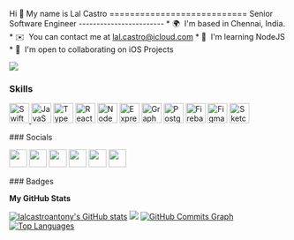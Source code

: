 Hi 👋 My name is Lal Castro ===========================  Senior Software Engineer ------------------------  * 🌍  I'm based in Chennai, India. * ✉️  You can contact me at [lal.castro@icloud.com](mailto:lal.castro@icloud.com) * 🧠  I'm learning NodeJS * 🤝  I'm open to collaborating on iOS Projects

<a href="https://www.twitter.com/lalcastroantony" target="_blank" rel="noreferrer"><img src="https://img.shields.io/twitter/follow/lalcastroantony?logo=twitter&style=for-the-badge&color=f97316&labelColor=000000" /></a>
### Skills  

<p align="left"><a href="https://developer.apple.com/swift/" target="_blank" rel="noreferrer"><img src="https://cdn.svgporn.com/logos/swift.svg?response-content-disposition=attachment%3Bfilename%3Dswift.svg" width="36" height="36" alt="Swift" /> <a href="https://developer.mozilla.org/en-US/docs/Web/JavaScript" target="_blank" rel="noreferrer"><img src="https://cdn.svgporn.com/logos/javascript.svg" width="36" height="36" alt="JavaScript" /></a> </a> <a href="https://www.typescriptlang.org/" target="_blank" rel="noreferrer"><img src="https://raw.githubusercontent.com/danielcranney/readme-generator/main/public/icons/skills/typescript-colored.svg" width="36" height="36" alt="TypeScript" /></a> <a href="https://reactjs.org/" target="_blank" rel="noreferrer"><img src="https://raw.githubusercontent.com/danielcranney/readme-generator/main/public/icons/skills/react-colored.svg" width="36" height="36" alt="React" /></a> <a href="https://nodejs.org/en/" target="_blank" rel="noreferrer"><img src="https://raw.githubusercontent.com/danielcranney/readme-generator/main/public/icons/skills/nodejs-colored.svg" width="36" height="36" alt="NodeJS" /></a> <a href="https://expressjs.com/" target="_blank" rel="noreferrer"><img src="https://raw.githubusercontent.com/danielcranney/readme-generator/main/public/icons/skills/express-colored.svg" width="36" height="36" alt="Express" /></a> <a href="https://graphql.org/" target="_blank" rel="noreferrer"><img src="https://raw.githubusercontent.com/danielcranney/readme-generator/main/public/icons/skills/graphql-colored.svg" width="36" height="36" alt="GraphQL" /></a> <a href="https://www.postgresql.org/" target="_blank" rel="noreferrer"><img src="https://raw.githubusercontent.com/danielcranney/readme-generator/main/public/icons/skills/postgresql-colored.svg" width="36" height="36" alt="PostgreSQL" /></a> <a href="https://firebase.google.com/" target="_blank" rel="noreferrer"><img src="https://raw.githubusercontent.com/danielcranney/readme-generator/main/public/icons/skills/firebase-colored.svg" width="36" height="36" alt="Firebase" /></a> <a href="https://www.figma.com/" target="_blank" rel="noreferrer"><img src="https://raw.githubusercontent.com/danielcranney/readme-generator/main/public/icons/skills/figma-colored.svg" width="36" height="36" alt="Figma" /></a> <a href="https://www.sketch.com/" target="_blank" rel="noreferrer"><img src="https://raw.githubusercontent.com/danielcranney/readme-generator/main/public/icons/skills/sketch-colored.svg" width="36" height="36" alt="Sketch" /></a> </p> 
 ### Socials  <p align="left"> <a href="https://www.facebook.com/lal.castro.antony" target="_blank" rel="noreferrer"><img src="https://raw.githubusercontent.com/danielcranney/readme-generator/main/public/icons/socials/facebook.svg" width="32" height="32" /></a> <a href="https://www.github.com/lalcastroantony" target="_blank" rel="noreferrer"><img src="https://raw.githubusercontent.com/danielcranney/readme-generator/main/public/icons/socials/github.svg" width="32" height="32" /></a> <a href="http://www.instagram.com/lal.castro" target="_blank" rel="noreferrer"><img src="https://raw.githubusercontent.com/danielcranney/readme-generator/main/public/icons/socials/instagram.svg" width="32" height="32" /></a> <a href="https://www.linkedin.com/in/lalcastro" target="_blank" rel="noreferrer"><img src="https://raw.githubusercontent.com/danielcranney/readme-generator/main/public/icons/socials/linkedin.svg" width="32" height="32" /></a> <a href="https://www.twitter.com/lalcastroantony" target="_blank" rel="noreferrer"><img src="https://raw.githubusercontent.com/danielcranney/readme-generator/main/public/icons/socials/twitter.svg" width="32" height="32" /></a> <a href="https://www.youtube.com/c/LalCastro" target="_blank" rel="noreferrer"><img src="https://raw.githubusercontent.com/danielcranney/readme-generator/main/public/icons/socials/youtube.svg" width="32" height="32" /></a></p>
### Badges

<b>My GitHub Stats</b>

<a href="http://www.github.com/lalcastroantony"><img src="https://github-readme-stats.vercel.app/api?username=lalcastroantony&show_icons=true&hide=&count_private=true&title_color=f97316&text_color=ffffff&icon_color=f97316&bg_color=000000&hide_border=true&show_icons=true" alt="lalcastroantony's GitHub stats" /></a>
<a href="http://www.github.com/lalcastroantony"><img src="https://github-readme-streak-stats.herokuapp.com/?user=lalcastroantony&stroke=ffffff&background=000000&ring=f97316&fire=f97316&currStreakNum=ffffff&currStreakLabel=f97316&sideNums=ffffff&sideLabels=ffffff&dates=ffffff&hide_border=true" /></a>
<a href="http://www.github.com/lalcastroantony"><img src="https://github-readme-activity-graph.cyclic.app/graph?username=lalcastroantony&bg_color=000000&color=ffffff&line=f97316&point=ffffff&area_color=000000&area=true&hide_border=true&custom_title=GitHub%20Commits%20Graph" alt="GitHub Commits Graph" /></a>
<a href="https://github.com/lalcastroantony" align="left"><img src="https://github-readme-stats.vercel.app/api/top-langs/?username=lalcastroantony&langs_count=10&title_color=f97316&text_color=ffffff&icon_color=f97316&bg_color=000000&hide_border=true&locale=en&custom_title=Top%20%Languages" alt="Top Languages" /></a>
